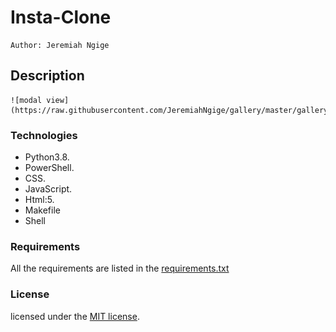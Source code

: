 # Insta-Clone

    Author: Jeremiah Ngige

## Description

    ![modal view](https://raw.githubusercontent.com/JeremiahNgige/gallery/master/gallery/static/imgs/picscreen.png)

### Technologies

* Python3.8.
* PowerShell.
* CSS.
* JavaScript.
* Html:5.
* Makefile
* Shell

### Requirements

All the requirements are listed in the [requirements.txt](requirements.txt)

### License

licensed under the [MIT license](LICENSE).
